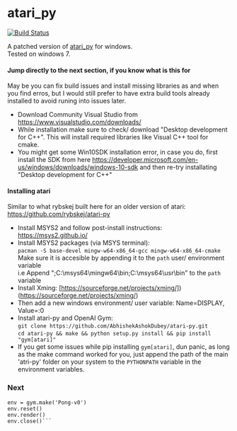 # atari_py

[![Build Status](https://travis-ci.org/openai/atari-py.svg?branch=master)](https://travis-ci.org/openai/atari-py)

A patched version of [atari_py](https://github.com/openai/atari-py) for windows.
<br/>Tested on windows 7.

#### Jump directly to the next section, if you know what is this for
May be you can fix build issues and install missing libraries as and when you find erros, but I would still prefer to have extra build tools already installed to avoid runing into issues later.
  - Download Community Visual Studio from https://www.visualstudio.com/downloads/
  - While installation make sure to check/ download "Desktop development for C++". This will install required libraries like Visual C++ tool for cmake.
  - You might get some Win10SDK installation error, in case you do, first install the SDK from here https://developer.microsoft.com/en-us/windows/downloads/windows-10-sdk and then re-try installating "Desktop development for C++"


#### Installing atari
Similar to what rybskej built here for an older version of atari: https://github.com/rybskej/atari-py
  - Install MSYS2 and follow post-install instructions: https://msys2.github.io/
  - Install MSYS2 packages (via MSYS terminal): <br/>```pacman -S base-devel mingw-w64-x86_64-gcc mingw-w64-x86_64-cmake```<br/>Make sure it is accesible by appending it to the ```path``` user/ environment variable <br>i.e Append ";C:\msys64\mingw64\bin;C:\msys64\usr\bin" to the ```path``` variable<br/> 
  - Install Xming: [https://sourceforge.net/projects/xming/])(https://sourceforge.net/projects/xming/)
  - Then add a new windows environment/ user variable: Name=DISPLAY, Value=:0
  - Install atari-py and OpenAI Gym:<br/> ```git clone https://github.com/AbhishekAshokDubey/atari-py.git```<br/> ```cd atari-py && make && python setup.py install && pip install "gym[atari]"```
  - If you get some issues while pip installing ```gym[atari]```, dun panic, as long as the make command worked for you, just append the path of the main 'atri-py' folder on your system to the ```PYTHONPATH``` variable in the environment variables.


### Next
```import gym
env = gym.make('Pong-v0')
env.reset()
env.render()
env.close()```
